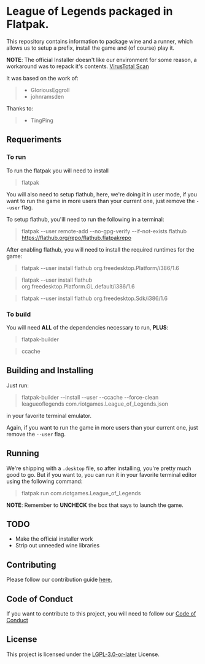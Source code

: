 # League of Legends packaged in Flatpak.

This repository contains information to package wine and a runner, which allows us to setup a prefix, install the game and (of course) play it.

**NOTE**: The official Installer doesn't like our environment for some reason, a workaround was to repack it's contents.
[VirusTotal Scan](https://www.virustotal.com/#/file/b8bc735c85a0608fd7c81abc579cfd7a01ea1f1b903a050d8436b3ce2453a562/detection)

It was based on the work of:

>  - GloriousEggroll
>  - johnramsden

Thanks to:

>  - TingPing

## Requeriments

### To run

To run the flatpak you will need to install

> flatpak

You will also need to setup flathub, here, we're doing it in user mode, if you want to run the game in more users than your current one, just remove the `--user` flag.

To setup flathub, you'ill need to run the following in a terminal:

> flatpak --user remote-add --no-gpg-verify --if-not-exists flathub https://flathub.org/repo/flathub.flatpakrepo

After enabling flathub, you will need to install the required runtimes for the game:

> flatpak --user install flathub org.freedesktop.Platform/i386/1.6

> flatpak --user install flathub org.freedesktop.Platform.GL.default/i386/1.6

> flatpak --user install flathub org.freedesktop.Sdk/i386/1.6

### To build

You will need **ALL** of the dependencies necessary to run, **PLUS**:

> flatpak-builder

> ccache

## Building and Installing

Just run:

> flatpak-builder --install --user --ccache --force-clean leagueoflegends com.riotgames.League_of_Legends.json

in your favorite terminal emulator.

Again,  if you want to run the game in more users than your current one, just remove the `--user` flag.

## Running

We're shipping with a `.desktop` file, so after installing, you're pretty much good to go.
But if you want to, you can run it in your favorite terminal editor using the following command:

> flatpak run com.riotgames.League_of_Legends

**NOTE**: Remember to **UNCHECK** the box that says to launch the game.

## TODO
- Make the official installer work
- Strip out unneeded wine libraries

## Contributing

Please follow our contribution guide [here.](./CONTRIBUTING.md)

## Code of Conduct

If you want to contribute to this project, you will need to follow our [Code of Conduct](./CODE-OF-CONDUCT.md)

## License

This project is licensed under the [LGPL-3.0-or-later](./LICENSE.md) License.

